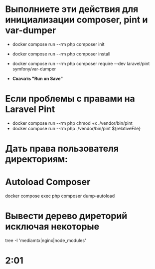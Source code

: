 # Выполниете эти действия для инициализации composer, pint и var-dumper

- docker compose run --rm php composer init

- docker compose run --rm php composer install

- docker compose run --rm php composer require --dev laravel/pint symfony/var-dumper

- **Скачать "Run on Save"**

# Если проблемы с правами на Laravel Pint

- docker compose run --rm php chmod +x ./vendor/bin/pint
- docker compose run --rm php ./vendor/bin/pint ${relativeFile}

# Дать права пользователя директориям:

<!-- sudo chown -R ninja:ninja /home/ninja/vscode/project/src /home/ninja/vscode/project/composer.json /home/ninja/vscode/project/composer.lock

sudo chown -R $USER:$USER vendor

docker exec -it project-php-1 composer dump-autoload -->

# Autoload Composer

docker compose exec php composer dump-autoload

# Вывести дерево диреторий исключая некоторые

tree -I 'mediamtx|nginx|node_modules'

# 2:01
